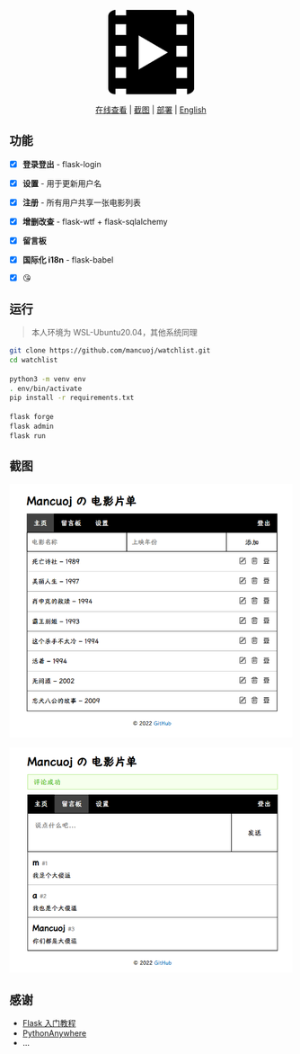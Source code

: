 <p align="center">
    <a href="https://mancuoj.pythonanywhere.com/" target="_blank">
        <img src="./assets/M.png" alt="logo" height="150"/>
    </a>
</p>

<p align="center">
    <a href="https://mancuoj.pythonanywhere.com/" target="_blank">在线查看</a> |
    <a href="#截图">截图</a> |
    <a href="https://tutorial.helloflask.com/deploy/" target="_blank">部署</a> |
    <a href="./README.md">English</a>
</p>


## 功能

- [x]  **登录登出** - flask-login
- [x]  **设置** - 用于更新用户名
- [x]  **注册** - 所有用户共享一张电影列表
- [x]  **增删改查** - flask-wtf + flask-sqlalchemy
- [x]  **留言板**
- [x]  **国际化 i18n** - flask-babel
- [x]  😘


## 运行

> 本人环境为 WSL-Ubuntu20.04，其他系统同理

```sh
git clone https://github.com/mancuoj/watchlist.git
cd watchlist

python3 -m venv env
. env/bin/activate
pip install -r requirements.txt

flask forge
flask admin
flask run
```

## 截图

<p align="center">
    <img src="./assets/sc1.png"/>
</p>

<p align="center">
    <img src="./assets/sc2.png" />
</p>

## 感谢

- [Flask 入门教程](https://tutorial.helloflask.com/)
- [PythonAnywhere](https://www.pythonanywhere.com/)
- ...